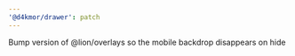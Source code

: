 ```yaml
---
'@d4kmor/drawer': patch
---
```


Bump version of @lion/overlays so the mobile backdrop disappears on hide
